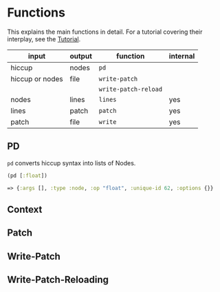 # Functions

This explains the main functions in detail. For a tutorial covering their interplay, see the [Tutorial](tutorial.md).

| input           | output | function             | internal |
|-----------------|--------|----------------------|----------|
| hiccup          | nodes  | `pd`                 |          |
| hiccup or nodes | file   | `write-patch`        |          |
|                 |        | `write-patch-reload` |          |
| nodes           | lines  | `lines`              | yes      |
| lines           | patch  | `patch`              | yes      |
| patch           | file   | `write`              | yes      |

## PD

`pd` converts hiccup syntax into lists of Nodes. 

```clojure
(pd [:float])

=> {:args [], :type :node, :op "float", :unique-id 62, :options {}}

```

## Context

## Patch

## Write-Patch

## Write-Patch-Reloading
